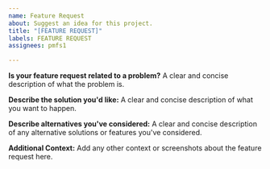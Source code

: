 ```yaml
---
name: Feature Request
about: Suggest an idea for this project.
title: "[FEATURE REQUEST]"
labels: FEATURE REQUEST
assignees: pmfs1

---
```


**Is your feature request related to a problem?**
A clear and concise description of what the problem is.

**Describe the solution you'd like:**
A clear and concise description of what you want to happen.

**Describe alternatives you've considered:**
A clear and concise description of any alternative solutions or features you've considered.

**Additional Context:**
Add any other context or screenshots about the feature request here.
